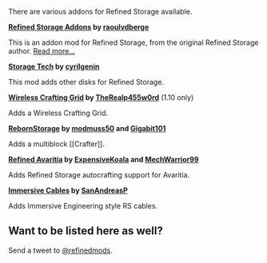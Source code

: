 There are various addons for Refined Storage available.

**[Refined Storage Addons](https://minecraft.curseforge.com/projects/refined-storage-addons) by [raoulvdberge](https://minecraft.curseforge.com/members/raoulvdberge)**

This is an addon mod for Refined Storage, from the original Refined Storage author. [Read more...](/wiki/refined-storage-addons)

**[Storage Tech](https://minecraft.curseforge.com/projects/storage-tech) by [cyrilgenin](https://minecraft.curseforge.com/members/cyrilgenin)**

This mod adds other disks for Refined Storage.

**[Wireless Crafting Grid](https://minecraft.curseforge.com/projects/wireless-crafting-grid) by [TheRealp455w0rd](https://minecraft.curseforge.com/members/TheRealp455w0rd)** (1.10 only)

Adds a Wireless Crafting Grid.

**[RebornStorage](https://minecraft.curseforge.com/projects/rebornstorage) by [modmuss50](https://minecraft.curseforge.com/members/modmuss50) and [Gigabit101](https://minecraft.curseforge.com/members/Gigabit101)** 

Adds a multiblock [[Crafter]].

**[Refined Avaritia](https://minecraft.curseforge.com/projects/refined-avaritia) by [ExpensiveKoala](https://minecraft.curseforge.com/members/ExpensiveKoala) and [MechWarrior99](https://minecraft.curseforge.com/members/MechWarrior99)**

Adds Refined Storage autocrafting support for Avaritia.

**[Immersive Cables](https://minecraft.curseforge.com/projects/immersive-cables) by [SanAndreasP](https://minecraft.curseforge.com/members/SanAndreasP)**

Adds Immersive Engineering style RS cables.

## Want to be listed here as well?
Send a tweet to [@refinedmods](https://twitter.com/refinedmods).